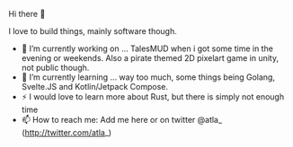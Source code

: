 Hi there 👋

I love to build things, mainly software though. 

- 🔭 I’m currently working on ... TalesMUD when i got some time in the evening or weekends. Also a pirate themed 2D pixelart game in unity, not public though.
- 🌱 I’m currently learning ... way too much, some things being Golang, Svelte.JS and Kotlin/Jetpack Compose.
- ⚡ I would love to learn more about Rust, but there is simply not enough time
- 📫 How to reach me: Add me here or on twitter @atla_ (http://twitter.com/atla_)

<!--
**atla/atla** is a ✨ _special_ ✨ repository because its `README.md` (this file) appears on your GitHub profile.

Here are some ideas to get you started:

- 🔭 I’m currently working on ...
- 🌱 I’m currently learning ...
- 👯 I’m looking to collaborate on ...
- 🤔 I’m looking for help with ...
- 💬 Ask me about ...
- 📫 How to reach me: ...
- 😄 Pronouns: ...
- ⚡ Fun fact: ...
-->
